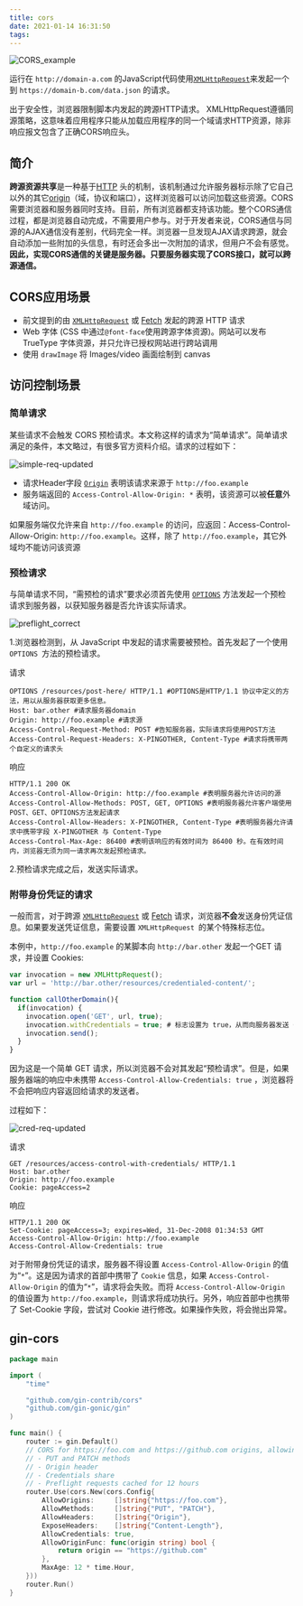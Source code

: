 ```yaml
---
title: cors
date: 2021-01-14 16:31:50
tags:
---
```


![CORS_example](https://github.com/com-wushuang/pics/blob/main/CORS_example.png)

运行在 `http://domain-a.com` 的JavaScript代码使用[`XMLHttpRequest`](https://developer.mozilla.org/zh-CN/docs/Web/API/XMLHttpRequest)来发起一个到 `https://domain-b.com/data.json` 的请求。

出于安全性，浏览器限制脚本内发起的跨源HTTP请求。 XMLHttpRequest遵循同源策略，这意味着应用程序只能从加载应用程序的同一个域请求HTTP资源，除非响应报文包含了正确CORS响应头。

## 简介

**跨源资源共享**是一种基于[HTTP](https://developer.mozilla.org/zh-CN/docs/Glossary/HTTP) 头的机制，该机制通过允许服务器标示除了它自己以外的其它[origin](https://developer.mozilla.org/zh-CN/docs/Glossary/源)（域，协议和端口），这样浏览器可以访问加载这些资源。CORS需要浏览器和服务器同时支持。目前，所有浏览器都支持该功能。整个CORS通信过程，都是浏览器自动完成，不需要用户参与。对于开发者来说，CORS通信与同源的AJAX通信没有差别，代码完全一样。浏览器一旦发现AJAX请求跨源，就会自动添加一些附加的头信息，有时还会多出一次附加的请求，但用户不会有感觉。**因此，实现CORS通信的关键是服务器。只要服务器实现了CORS接口，就可以跨源通信。**

## CORS应用场景

- 前文提到的由 [`XMLHttpRequest`](https://developer.mozilla.org/zh-CN/docs/Web/API/XMLHttpRequest) 或 [Fetch](https://developer.mozilla.org/en-US/docs/Web/API/Fetch_API) 发起的跨源 HTTP 请求
- Web 字体 (CSS 中通过` @font-face `使用跨源字体资源)。网站可以发布 TrueType 字体资源，并只允许已授权网站进行跨站调用
- 使用 `drawImage` 将 Images/video 画面绘制到 canvas

## 访问控制场景

### 简单请求

某些请求不会触发 CORS 预检请求。本文称这样的请求为“简单请求”。简单请求满足的条件，本文略过，有很多官方资料介绍。请求的过程如下：

![simple-req-updated](https://github.com/com-wushuang/pics/blob/main/simple-req-updated.png)

- 请求Header字段 [`Origin`](https://developer.mozilla.org/zh-CN/docs/Web/HTTP/Headers/Origin) 表明该请求来源于 `http://foo.example`
- 服务端返回的 `Access-Control-Allow-Origin: *` 表明，该资源可以被**任意**外域访问。

如果服务端仅允许来自 `http://foo.example` 的访问，应返回：Access-Control-Allow-Origin: `http://foo.example`。这样，除了 `http://foo.example`，其它外域均不能访问该资源

### 预检请求

与简单请求不同，“需预检的请求”要求必须首先使用 [`OPTIONS`](https://developer.mozilla.org/zh-CN/docs/Web/HTTP/Methods/OPTIONS)  方法发起一个预检请求到服务器，以获知服务器是否允许该实际请求。

![preflight_correct](https://github.com/com-wushuang/pics/blob/main/preflight_correct.png)

1.浏览器检测到，从 JavaScript 中发起的请求需要被预检。首先发起了一个使用 `OPTIONS `方法的预检请求。

请求
```http
OPTIONS /resources/post-here/ HTTP/1.1 #OPTIONS是HTTP/1.1 协议中定义的方法，用以从服务器获取更多信息。
Host: bar.other #请求服务器domain
Origin: http://foo.example #请求源
Access-Control-Request-Method: POST #告知服务器，实际请求将使用POST方法
Access-Control-Request-Headers: X-PINGOTHER, Content-Type #请求将携带两个自定义的请求头
```
响应
```http
HTTP/1.1 200 OK
Access-Control-Allow-Origin: http://foo.example #表明服务器允许访问的源
Access-Control-Allow-Methods: POST, GET, OPTIONS #表明服务器允许客户端使用POST、GET、OPTIONS方法发起请求
Access-Control-Allow-Headers: X-PINGOTHER, Content-Type #表明服务器允许请求中携带字段 X-PINGOTHER 与 Content-Type
Access-Control-Max-Age: 86400 #表明该响应的有效时间为 86400 秒。在有效时间内，浏览器无须为同一请求再次发起预检请求。
```

2.预检请求完成之后，发送实际请求。

### 附带身份凭证的请求

一般而言，对于跨源 [`XMLHttpRequest`](https://developer.mozilla.org/zh-CN/docs/Web/API/XMLHttpRequest) 或 [Fetch](https://developer.mozilla.org/en-US/docs/Web/API/Fetch_API) 请求，浏览器**不会**发送身份凭证信息。如果要发送凭证信息，需要设置 `XMLHttpRequest `的某个特殊标志位。

本例中，`http://foo.example` 的某脚本向 `http://bar.other` 发起一个GET 请求，并设置 Cookies:
```javascript
var invocation = new XMLHttpRequest();
var url = 'http://bar.other/resources/credentialed-content/';

function callOtherDomain(){
  if(invocation) {
    invocation.open('GET', url, true);
    invocation.withCredentials = true; # 标志设置为 true，从而向服务器发送 Cookies。
    invocation.send();
  }
}
```

因为这是一个简单 GET 请求，所以浏览器不会对其发起“预检请求”。但是，如果服务器端的响应中未携带 `Access-Control-Allow-Credentials: true` ，浏览器将不会把响应内容返回给请求的发送者。

过程如下：

![cred-req-updated](https://github.com/com-wushuang/pics/blob/main/cred-req-updated.png)

请求
```http
GET /resources/access-control-with-credentials/ HTTP/1.1
Host: bar.other
Origin: http://foo.example
Cookie: pageAccess=2
```

响应
```http
HTTP/1.1 200 OK
Set-Cookie: pageAccess=3; expires=Wed, 31-Dec-2008 01:34:53 GMT
Access-Control-Allow-Origin: http://foo.example
Access-Control-Allow-Credentials: true
```

对于附带身份凭证的请求，服务器不得设置 `Access-Control-Allow-Origin` 的值为“`*`”。这是因为请求的首部中携带了 `Cookie` 信息，如果 `Access-Control-Allow-Origin` 的值为“`*`”，请求将会失败。而将 `Access-Control-Allow-Origin` 的值设置为 `http://foo.example`，则请求将成功执行。另外，响应首部中也携带了 Set-Cookie 字段，尝试对 Cookie 进行修改。如果操作失败，将会抛出异常。

## gin-cors

```go
package main

import (
	"time"

	"github.com/gin-contrib/cors"
	"github.com/gin-gonic/gin"
)

func main() {
	router := gin.Default()
	// CORS for https://foo.com and https://github.com origins, allowing:
	// - PUT and PATCH methods
	// - Origin header
	// - Credentials share
	// - Preflight requests cached for 12 hours
	router.Use(cors.New(cors.Config{
		AllowOrigins:     []string{"https://foo.com"},
		AllowMethods:     []string{"PUT", "PATCH"},
		AllowHeaders:     []string{"Origin"},
		ExposeHeaders:    []string{"Content-Length"},
		AllowCredentials: true,
		AllowOriginFunc: func(origin string) bool {
			return origin == "https://github.com"
		},
		MaxAge: 12 * time.Hour,
	}))
	router.Run()
}
```

